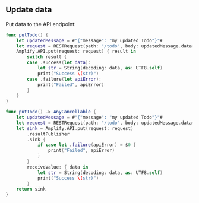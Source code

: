 ## Update data

Put data to the API endpoint:

<amplify-block-switcher>

<amplify-block name="Listener (iOS 11+)">

```swift
func putTodo() {
    let updatedMessage = #"{"message": "my updated Todo"}"#
    let request = RESTRequest(path: "/todo", body: updatedMessage.data(using: .utf8))
    Amplify.API.put(request: request) { result in
        switch result {
        case .success(let data):
            let str = String(decoding: data, as: UTF8.self)
            print("Success \(str)")
        case .failure(let apiError):
            print("Failed", apiError)
        }
    }
}
```

</amplify-block>

<amplify-block name="Combine (iOS 13+)">

```swift
func putTodo() -> AnyCancellable {
    let updatedMessage = #"{"message": "my updated Todo"}"#
    let request = RESTRequest(path: "/todo", body: updatedMessage.data(using: .utf8))
    let sink = Amplify.API.put(request: request)
        .resultPublisher
        .sink {
            if case let .failure(apiError) = $0 {
                print("Failed", apiError)
            }
        }
        receiveValue: { data in
            let str = String(decoding: data, as: UTF8.self)
            print("Success \(str)")
        }
    return sink
}
```

</amplify-block>

</amplify-block-switcher>
